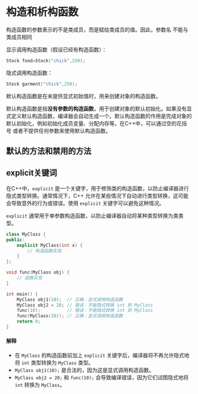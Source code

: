 # 构造和析构函数

构造函数的参数表示的不是类成员，而是赋给类成员的值。因此，参数名 不能与类成员相同

显示调用构造函数（假设已经有构造函数）：

```cpp
Stock food=Stock("chick",250);
```

隐式调用构造函数：

```cpp
Stock garment("chick",250);
```

默认构造函数是在未提供显式初始值时，用来创建对象的构造函数。

默认构造函数是指**没有参数的构造函数**，用于创建对象的默认初始化。如果没有显式定义默认构造函数，编译器会自动生成一个。默认构造函数的作用是完成对象的默认初始化，例如初始化成员变量、分配内存等。在C++中，可以通过空的花括号 或者不提供任何参数来使用默认构造函数。

## 默认的方法和禁用的方法

## explicit关键词

在C++中，`explicit` 是一个关键字，用于修饰类的构造函数，以防止编译器进行隐式类型转换。通常情况下，C++ 允许在某些情况下自动进行类型转换，这可能会导致意外的行为或错误。使用 `explicit` 关键字可以避免这种情况。

`explicit` 通常用于单参数构造函数，以防止编译器自动将某种类型转换为类类型。

```cpp
class MyClass {
public:
    explicit MyClass(int x) {
        // 构造函数实现
    }
};

void func(MyClass obj) {
    // 函数实现
}

int main() {
    MyClass obj1(10);  // 正确：显式调用构造函数
    MyClass obj2 = 20; // 错误：不能隐式转换 int 到 MyClass
    func(10);          // 错误：不能隐式转换 int 到 MyClass
    func(MyClass(10)); // 正确：显式调用构造函数
    return 0;
}
```

#### 解释

- 在 `MyClass` 的构造函数前加上 `explicit` 关键字后，编译器将不再允许隐式地将 `int` 类型转换为 `MyClass` 类型。
- `MyClass obj1(10);` 是合法的，因为这是显式调用构造函数。
- `MyClass obj2 = 20;` 和 `func(10);` 会导致编译错误，因为它们试图隐式地将 `int` 转换为 `MyClass`。
